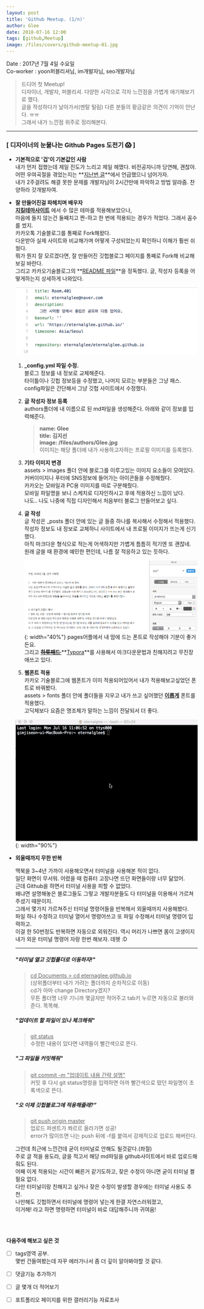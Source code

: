 ```yaml
---
layout: post
title: 'Github Meetup. (1/n)'
author: Glee
date: 2018-07-16 12:00
tags: [github,Meetup]
image: /files/covers/github-meetup-01.jpg
---
```


Date : 2017년 7월 4일 수요일<br />Co-worker : yoon퍼블리셔님, im개발자님, seo개발자님  


> 드디어 첫 Meetup!  
> 디자이너, 개발자, 퍼블리셔. 다양한 시각으로 각자 느낀점을 가볍게 애기해보기로 했다.  
> 글을 작성하다가 날아가서(멘탈 털림) 다른 분들의 황금같은 의견이 기억이 안난다. ㅠㅠ  
> 그래서 내가 느낀점 위주로 정리해본다.  

- - -

### [ 디자이너의 눈물나는 Github Pages 도전기 &#128561; ]

- **기본적으로 '겁'이 기본값인 사람**  
  내가 먼저 접했는데 제일 진도가 느리고 제일 헤맸다. 비전공자니까 당연해, 괜찮아.<br />어떤 우여곡절을 겪었는지는 **[지난번 글](https://eternalglee.github.io/2018/07/10/start_github/)**에서 언급했으니 넘어가자.<br />내가 2주걸려도 해결 못한 문제를 개발자님이 2시간만에 파악하고 방법 알랴줌.  찬양하라 갓개발자여.  

  

- **잘 만들어진걸 파헤치며 배우자**<br />**[지킬테마사이트](https://jekyllthemes.org/)** 에서 수 많은 테마를 적용해보았으나,<br />마음에 들지 않는건 둘째치고 짠-하고 한 번에 적용되는 경우가 적었다. 그래서 꼼수를 썼지.<br />카카오톡 기술블로그를 통째로 Fork해왔다.<br />다운받아 실제 사이트와 비교해가며 어떻게 구성되었는지 확인하니 이해가 훨씬 쉬웠다.<br />뭐가 뭔지 잘 모르겠다면, 잘 만들어진 깃헙블로그 페이지를 통째로 Fork해 비교해보길 바란다.<br />그리고 카카오기술블로그의 **[README 파일](https://github.com/kakao/kakao.github.io/blob/master/README.md)**을 정독했다. 글, 작성자 등록을 어떻게하는지 상세하게 나와있다.

  


  ![기초가 되는 config파일 수정하기](/files/config-edit.png)


  1. **_config.yml 파일 수정.**<br />블로그 정보를 내 정보로 교체해준다.<br />타이틀이나 깃헙 정보등을 수정했고, 나머지 모르는 부분들은 그냥 패스.<br />config파일은 간단해서 그냥 깃헙 사이트에서 수정했다.

  2. **글 작성자 정보 등록**<br />authors폴더에 내 이름으로 된 md파일을 생성해준다. 아래와 같이 정보를 입력해준다.  

     > **name: Glee**<br />**title: 김지선** <br />**image: /files/authors/Glee.jpg**<br />이미지는 해당 폴더에 내가 사용하고자하는 프로필 이미지를 등록했다.
     >

  3. **기타 이미지 변경**<br />assets > images 폴더 안에 블로그를 이루고있는 이미지 요소들이 모여있다.<br />커버이미지나 푸터에 SNS정보에 들어가는 아이콘들을 수정해줬다.<br />카카오는 모바일과 PC용 이미지를 따로 구분해줬다.<br />모바일 파일명을 보니 스케치로 디자인하시고 후에 적용하신 느낌이 났다.<br />나도.. 나도 나중에 직접 디자인해서 처음부터 블로그 만들어보고 싶다.  

  4. **글 작성**<br />글 작성은 _posts 폴더 안에 있는 글 들중 하나를 복사해서 수정해서 적용했다.<br />작성자 정보도 내 정보로 교체하니 사이트에서 내 프로필 이미지가 뜨는게 신기했다.<br />아직 마크다운 형식으로 적는게 어색하지만 가볍게 틈틈히 적기엔 또 괜찮네.<br />원래 글쓸 때 환경에 예민한 편인데, 나름 잘 적응하고 있는 듯하다.  

       ![예민한 사람의 평소 글쓰기 환경](/files/write-in-pages.png){: width="40%"}
       pages어플에서 내 맘에 드는 폰트로 작성해야 기분이 좋거든요.  
       그리고 ~~**[하루패드 ](http://pad.haroopress.com/page.html)**~~ **[Typora](https://www.typora.io/)**를 사용해서 마크다운문법과 친해지려고 무진장 애쓰고 있다. 

  5. **웹폰트 적용**<br />카카오 기술블로그에 웹폰트가 이미 적용되어있어서 내가 적용해보고싶었던 폰트로 바꿔봤다.<br />assets > fonts 폴더 안에 폴더들을 지우고 내가 쓰고 싶어했던 **[이롭게](http://font.iropke.com/batang/)** 폰트를 적용했다.<br />고딕체보다 요즘은 명조체가 말하는 느낌이 전달되서 더 좋다.  




   ![터미널이랑 칭구칭긔](/files/my-terminal.gif){: width="90%"}

- **외울때까지 무한 반복**

  맥북을 3~4년 가까이 사용해오면서 터미널을 사용해본 적이 없다.<br />일단 화면이 무서워. 어렸을 때 컴퓨터 고장나면 뜨던 화면들이랑 너무 닮았어.<br />근데 Github을 하면서 터미널 사용을 피할 수 없었다.<br />왜냐면 설명해놓은 블로그들도 그렇고 개발자분들도 다 터미널을 이용해서 가르쳐주셨기 때문이지.<br />그래서 몇가지 가르쳐주신 터미널 명령어들을 반복해서 외울때까지 사용해봤다.<br />파일 하나 수정하고 터미널 열어서 명령어쓰고 또 파일 수정해서 터미널 명령어 입력하고. <br />이걸 한 50번정도 반복하면 자동으로 외워진다. 역시 머리가 나쁘면 몸이 고생이지<br />내가 외운 터미널 명령어 자랑 한번 해보자. 데헷 :D<br />

  ---

  ##### "터미널 열고 깃헙폴더로 이동하자!"

  > <u>cd Documents > cd eternaglee.github.io</u><br />(상위폴더부터 내가 가려는 폴더까지 순차적으로 이동)<br />cd가 아마 change Directory겠지?<br />무튼 폴더명 너무 기니까 몇글자만 적어주고 tab키 누르면 자동으로 불러와준다. 똑똑해.
  >

  

  ##### "업데이트 할 파일이 있나 체크해줘"

  > <u>git status</u><br />수정한 내용이 있다면 내역들이 빨간색으로 뜬다.  
  >

  

  ##### "그 파일들 커밋해줘"

  >  <u>git commit -m "업데이트 내용 간략 설명"</u> <br />커밋 후 다시 git status명령을 입력하면 아까 빨간색으로 떴던 파일명이 초록색으로 뜬다.  
  >

  

  ##### "오 이제 깃헙블로그에 적용해줄래?"

  > <u>git push origin master</u><br />업로드 퍼센트가 쫘르르 올라가면 성공!<br />error가 많이뜨면 나는 push 뒤에 -f를 붙여서 강제적으로 업로드 해버린다.  
  >

  그런데 최근에 느낀건데 굳이 터미널로 안해도 될것같다.(좌절)<br />주로 글 적을 용도라, 글을 적고서 해당 md파일을 github사이트에서 바로 업로드해줘도 된다.<br />어째 이게 적용되는 시간이 빠른거 같기도하고, 잦은 수정이 아니면 굳이 터미널 켤 필요 없다.<br />다만 터미널이랑 친해지고 싶거나 잦은 수정이 발생할 경우에는 터미널 사용도 추천.<br />나만해도 깃헙하면서 터미널에 명령어 넣는게 한결 자연스러워졌고,<br />이거해! 라고 하면 명령하면 터미널이 바로 대답해주니까 귀여움!

  ​    


​    
  **다음주에 해보고 싶은 것**  
  - [ ] tags영역 공부.<br />몇번 건들여봤는데 자꾸 에러가나서 좀 더 깊이 알아봐야할 것 같다.  

  - [ ] 댓글기능 추가하기 

  - [ ] 글 몇개 더 적어보기  

  - [ ] 포트폴리오 페이지를 위한 갤러리기능 자료조사  

